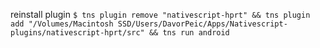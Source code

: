 reinstall plugin 
`$ tns plugin remove "nativescript-hprt" && tns plugin add "/Volumes/Macintosh SSD/Users/DavorPeic/Apps/Nativescript-plugins/nativescript-hprt/src" && tns run android`